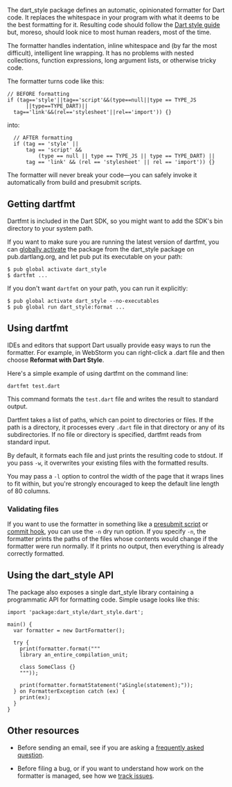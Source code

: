 The dart_style package defines an automatic, opinionated formatter for Dart
code. It replaces the whitespace in your program with what it deems to be the
best formatting for it. Resulting code should follow the [Dart style guide][]
but, moreso, should look nice to most human readers, most of the time.

[dart style guide]: https://www.dartlang.org/guides/language/effective-dart/style

The formatter handles indentation, inline whitespace and
(by far the most difficult), intelligent line wrapping.
It has no problems with nested collections, function
expressions, long argument lists, or otherwise tricky code.

The formatter turns code like this:

```
// BEFORE formatting
if (tag=='style'||tag=='script'&&(type==null||type == TYPE_JS
      ||type==TYPE_DART)||
  tag=='link'&&(rel=='stylesheet'||rel=='import')) {}
```

into:

```
  // AFTER formatting
  if (tag == 'style' ||
      tag == 'script' &&
          (type == null || type == TYPE_JS || type == TYPE_DART) ||
      tag == 'link' && (rel == 'stylesheet' || rel == 'import')) {}
```

The formatter will never break your code&mdash;you can safely invoke it
automatically from build and presubmit scripts.

## Getting dartfmt

Dartfmt is included in the Dart SDK, so you might want to add the SDK's bin
directory to your system path.

If you want to make sure you are running the latest version of dartfmt,
you can [globally activate][] the package from the dart_style package
on pub.dartlang.org, and let pub put its executable on your path:

    $ pub global activate dart_style
    $ dartfmt ...

[globally activate]: https://www.dartlang.org/tools/pub/cmd/pub-global.html

If you don't want `dartfmt` on your path, you can run it explicitly:

    $ pub global activate dart_style --no-executables
    $ pub global run dart_style:format ...

## Using dartfmt

IDEs and editors that support Dart usually provide easy ways to run the
formatter. For example, in WebStorm you can right-click a .dart file
and then choose **Reformat with Dart Style**.

Here's a simple example of using dartfmt on the command line:

```
dartfmt test.dart
```

This command formats the `test.dart` file and writes the result to
standard output.

Dartfmt takes a list of paths, which can point to directories or files.
If the path is a directory, it processes every `.dart` file in that directory
or any of its subdirectories.
If no file or directory is specified, dartfmt reads from standard input.

By default, it formats each file and just prints the resulting code to stdout.
If you pass `-w`, it overwrites your existing files with the
formatted results.

You may pass a `-l` option to control the width of the page that it
wraps lines to fit within, but you're strongly encouraged to keep the default
line length of 80 columns.

### Validating files

If you want to use the formatter in something like a [presubmit script][] or
[commit hook][], you can use the `-n` dry run option. If you specify `-n`, the
formatter prints the paths of the files whose contents would change if the
formatter were run normally. If it prints no output, then everything is already
correctly formatted.

[presubmit script]: http://www.chromium.org/developers/how-tos/depottools/presubmit-scripts
[commit hook]: http://git-scm.com/book/en/v2/Customizing-Git-Git-Hooks

## Using the dart_style API

The package also exposes a single dart_style library containing a programmatic
API for formatting code. Simple usage looks like this:

    import 'package:dart_style/dart_style.dart';

    main() {
      var formatter = new DartFormatter();

      try {
        print(formatter.format("""
        library an_entire_compilation_unit;

        class SomeClass {}
        """));

        print(formatter.formatStatement("aSingle(statement);"));
      } on FormatterException catch (ex) {
        print(ex);
      }
    }

## Other resources

* Before sending an email, see if you are asking a
  [frequently asked question][faq].

* Before filing a bug, or if you want to understand how work on the
  formatter is managed, see how we [track issues][].

[faq]: https://github.com/dart-lang/dart_style/wiki/FAQ
[track issues]: https://github.com/dart-lang/dart_style/wiki/Tracking-issues
